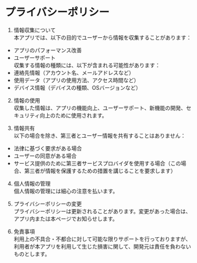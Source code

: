 # プライバシーポリシー  

1. 情報収集について  
本アプリでは、以下の目的でユーザーから情報を収集することがあります：  
- アプリのパフォーマンス改善  
- ユーザーサポート  
収集する情報の種類には、以下が含まれる可能性があります：  
- 連絡先情報（アカウント名、メールアドレスなど）  
- 使用データ（アプリの使用方法、アクセス時間など）  
- デバイス情報（デバイスの種類、OSバージョンなど）  

2. 情報の使用  
収集した情報は、アプリの機能向上、ユーザーサポート、新機能の開発、セキュリティ向上のために使用されます。  

3. 情報共有  
以下の場合を除き、第三者とユーザー情報を共有することはありません：  
- 法律に基づく要求がある場合  
- ユーザーの同意がある場合  
- サービス提供のために第三者サービスプロバイダを使用する場合（この場合、第三者が情報を保護するための措置を講じることを要求します）  

4. 個人情報の管理  
個人情報の管理には細心の注意を払います。  

5. プライバシーポリシーの変更  
プライバシーポリシーは更新されることがあります。変更があった場合は、アプリ内または本ページでお知らせします。  

6. 免責事項  
利用上の不具合・不都合に対して可能な限りサポートを行っておりますが、利用者が本アプリを利用して生じた損害に関して、開発元は責任を負わないものとします。  

